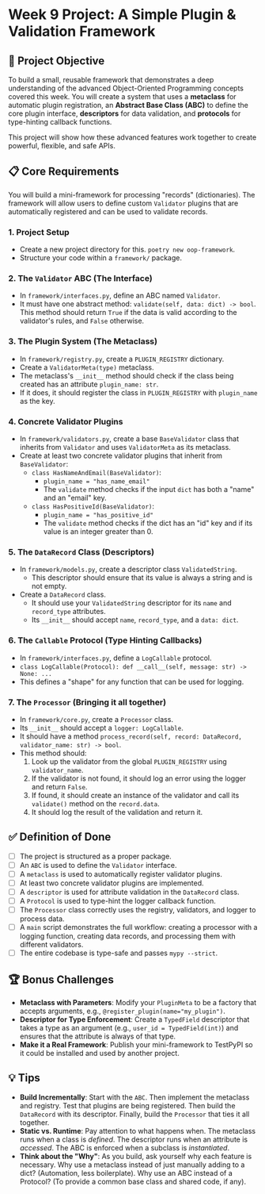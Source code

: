 # Week 9 Project: A Simple Plugin & Validation Framework

## 🎯 Project Objective

To build a small, reusable framework that demonstrates a deep understanding of the advanced Object-Oriented Programming concepts covered this week. You will create a system that uses a **metaclass** for automatic plugin registration, an **Abstract Base Class (ABC)** to define the core plugin interface, **descriptors** for data validation, and **protocols** for type-hinting callback functions.

This project will show how these advanced features work together to create powerful, flexible, and safe APIs.

## 📋 Core Requirements

You will build a mini-framework for processing "records" (dictionaries). The framework will allow users to define custom `Validator` plugins that are automatically registered and can be used to validate records.

### 1. Project Setup

- Create a new project directory for this. `poetry new oop-framework`.
- Structure your code within a `framework/` package.

### 2. The `Validator` ABC (The Interface)

- In `framework/interfaces.py`, define an ABC named `Validator`.
- It must have one abstract method: `validate(self, data: dict) -> bool`. This method should return `True` if the data is valid according to the validator's rules, and `False` otherwise.

### 3. The Plugin System (The Metaclass)

- In `framework/registry.py`, create a `PLUGIN_REGISTRY` dictionary.
- Create a `ValidatorMeta(type)` metaclass.
- The metaclass's `__init__` method should check if the class being created has an attribute `plugin_name: str`.
- If it does, it should register the class in `PLUGIN_REGISTRY` with `plugin_name` as the key.

### 4. Concrete Validator Plugins

- In `framework/validators.py`, create a base `BaseValidator` class that inherits from `Validator` and uses `ValidatorMeta` as its metaclass.
- Create at least two concrete validator plugins that inherit from `BaseValidator`:
  - `class HasNameAndEmail(BaseValidator)`:
    - `plugin_name = "has_name_email"`
    - The `validate` method checks if the input `dict` has both a "name" and an "email" key.
  - `class HasPositiveId(BaseValidator)`:
    - `plugin_name = "has_positive_id"`
    - The `validate` method checks if the dict has an "id" key and if its value is an integer greater than 0.

### 5. The `DataRecord` Class (Descriptors)

- In `framework/models.py`, create a descriptor class `ValidatedString`.
  - This descriptor should ensure that its value is always a string and is not empty.
- Create a `DataRecord` class.
  - It should use your `ValidatedString` descriptor for its `name` and `record_type` attributes.
  - Its `__init__` should accept `name`, `record_type`, and a `data: dict`.

### 6. The `Callable` Protocol (Type Hinting Callbacks)

- In `framework/interfaces.py`, define a `LogCallable` protocol.
- `class LogCallable(Protocol): def __call__(self, message: str) -> None: ...`
- This defines a "shape" for any function that can be used for logging.

### 7. The `Processor` (Bringing it all together)

- In `framework/core.py`, create a `Processor` class.
- Its `__init__` should accept a `logger: LogCallable`.
- It should have a method `process_record(self, record: DataRecord, validator_name: str) -> bool`.
- This method should:
  1.  Look up the validator from the global `PLUGIN_REGISTRY` using `validator_name`.
  2.  If the validator is not found, it should log an error using the logger and return `False`.
  3.  If found, it should create an instance of the validator and call its `validate()` method on the `record.data`.
  4.  It should log the result of the validation and return it.

## ✅ Definition of Done

- [ ] The project is structured as a proper package.
- [ ] An `ABC` is used to define the `Validator` interface.
- [ ] A `metaclass` is used to automatically register validator plugins.
- [ ] At least two concrete validator plugins are implemented.
- [ ] A `descriptor` is used for attribute validation in the `DataRecord` class.
- [ ] A `Protocol` is used to type-hint the logger callback function.
- [ ] The `Processor` class correctly uses the registry, validators, and logger to process data.
- [ ] A `main` script demonstrates the full workflow: creating a processor with a logging function, creating data records, and processing them with different validators.
- [ ] The entire codebase is type-safe and passes `mypy --strict`.

## 🏆 Bonus Challenges

- **Metaclass with Parameters**: Modify your `PluginMeta` to be a factory that accepts arguments, e.g., `@register_plugin(name="my_plugin")`.
- **Descriptor for Type Enforcement**: Create a `TypedField` descriptor that takes a type as an argument (e.g., `user_id = TypedField(int)`) and ensures that the attribute is always of that type.
- **Make it a Real Framework**: Publish your mini-framework to TestPyPI so it could be installed and used by another project.

## 💡 Tips

- **Build Incrementally**: Start with the `ABC`. Then implement the metaclass and registry. Test that plugins are being registered. Then build the `DataRecord` with its descriptor. Finally, build the `Processor` that ties it all together.
- **Static vs. Runtime**: Pay attention to what happens when. The metaclass runs when a class is _defined_. The descriptor runs when an attribute is _accessed_. The ABC is enforced when a subclass is _instantiated_.
- **Think about the "Why"**: As you build, ask yourself why each feature is necessary. Why use a metaclass instead of just manually adding to a dict? (Automation, less boilerplate). Why use an ABC instead of a Protocol? (To provide a common base class and shared code, if any).
